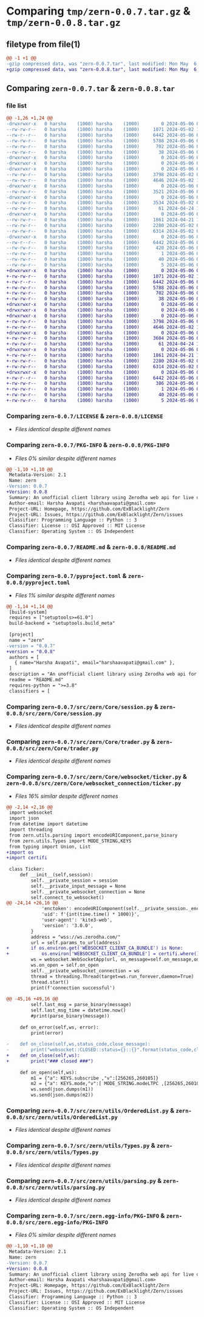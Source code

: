 # Comparing `tmp/zern-0.0.7.tar.gz` & `tmp/zern-0.0.8.tar.gz`

## filetype from file(1)

```diff
@@ -1 +1 @@
-gzip compressed data, was "zern-0.0.7.tar", last modified: Mon May  6 05:13:31 2024, max compression
+gzip compressed data, was "zern-0.0.8.tar", last modified: Mon May  6 07:58:27 2024, max compression
```

## Comparing `zern-0.0.7.tar` & `zern-0.0.8.tar`

### file list

```diff
@@ -1,26 +1,24 @@
-drwxrwxr-x   0 harsha    (1000) harsha    (1000)        0 2024-05-06 05:13:31.264776 zern-0.0.7/
--rw-rw-r--   0 harsha    (1000) harsha    (1000)     1071 2024-05-02 15:26:31.000000 zern-0.0.7/LICENSE
--rw-r--r--   0 harsha    (1000) harsha    (1000)     6442 2024-05-06 05:13:31.264776 zern-0.0.7/PKG-INFO
--rw-rw-r--   0 harsha    (1000) harsha    (1000)     5788 2024-05-06 04:59:34.000000 zern-0.0.7/README.md
--rw-rw-r--   0 harsha    (1000) harsha    (1000)      702 2024-05-06 05:13:26.000000 zern-0.0.7/pyproject.toml
--rw-rw-r--   0 harsha    (1000) harsha    (1000)       38 2024-05-06 05:13:31.264776 zern-0.0.7/setup.cfg
-drwxrwxr-x   0 harsha    (1000) harsha    (1000)        0 2024-05-06 05:13:31.260776 zern-0.0.7/src/
-drwxrwxr-x   0 harsha    (1000) harsha    (1000)        0 2024-05-06 05:13:31.264776 zern-0.0.7/src/zern/
-drwxrwxr-x   0 harsha    (1000) harsha    (1000)        0 2024-05-06 05:13:31.264776 zern-0.0.7/src/zern/Core/
--rw-rw-r--   0 harsha    (1000) harsha    (1000)     3798 2024-05-02 06:23:51.000000 zern-0.0.7/src/zern/Core/session.py
--rw-rw-r--   0 harsha    (1000) harsha    (1000)     4646 2024-05-02 19:27:04.000000 zern-0.0.7/src/zern/Core/trader.py
-drwxrwxr-x   0 harsha    (1000) harsha    (1000)        0 2024-05-06 05:13:31.264776 zern-0.0.7/src/zern/Core/websocket/
--rw-rw-r--   0 harsha    (1000) harsha    (1000)     3521 2024-05-06 05:05:18.000000 zern-0.0.7/src/zern/Core/websocket/ticker.py
-drwxrwxr-x   0 harsha    (1000) harsha    (1000)        0 2024-05-06 05:13:31.264776 zern-0.0.7/src/zern/Core/websocket_connection/
--rw-rw-r--   0 harsha    (1000) harsha    (1000)     3534 2024-05-02 07:34:58.000000 zern-0.0.7/src/zern/Core/websocket_connection/ticker.py
--rw-rw-r--   0 harsha    (1000) harsha    (1000)       61 2024-04-24 18:27:30.000000 zern-0.0.7/src/zern/__init__.py
-drwxrwxr-x   0 harsha    (1000) harsha    (1000)        0 2024-05-06 05:13:31.264776 zern-0.0.7/src/zern/utils/
--rw-rw-r--   0 harsha    (1000) harsha    (1000)     1861 2024-04-21 19:33:12.000000 zern-0.0.7/src/zern/utils/OrderedList.py
--rw-rw-r--   0 harsha    (1000) harsha    (1000)     2280 2024-05-02 05:29:49.000000 zern-0.0.7/src/zern/utils/Types.py
--rw-rw-r--   0 harsha    (1000) harsha    (1000)     6314 2024-05-02 05:36:04.000000 zern-0.0.7/src/zern/utils/parsing.py
-drwxrwxr-x   0 harsha    (1000) harsha    (1000)        0 2024-05-06 05:13:31.264776 zern-0.0.7/src/zern.egg-info/
--rw-r--r--   0 harsha    (1000) harsha    (1000)     6442 2024-05-06 05:13:31.000000 zern-0.0.7/src/zern.egg-info/PKG-INFO
--rw-rw-r--   0 harsha    (1000) harsha    (1000)      420 2024-05-06 05:13:31.000000 zern-0.0.7/src/zern.egg-info/SOURCES.txt
--rw-rw-r--   0 harsha    (1000) harsha    (1000)        1 2024-05-06 05:13:31.000000 zern-0.0.7/src/zern.egg-info/dependency_links.txt
--rw-rw-r--   0 harsha    (1000) harsha    (1000)       40 2024-05-06 05:13:31.000000 zern-0.0.7/src/zern.egg-info/requires.txt
--rw-rw-r--   0 harsha    (1000) harsha    (1000)        5 2024-05-06 05:13:31.000000 zern-0.0.7/src/zern.egg-info/top_level.txt
+drwxrwxr-x   0 harsha    (1000) harsha    (1000)        0 2024-05-06 07:58:27.600166 zern-0.0.8/
+-rw-rw-r--   0 harsha    (1000) harsha    (1000)     1071 2024-05-02 15:26:31.000000 zern-0.0.8/LICENSE
+-rw-r--r--   0 harsha    (1000) harsha    (1000)     6442 2024-05-06 07:58:27.596166 zern-0.0.8/PKG-INFO
+-rw-rw-r--   0 harsha    (1000) harsha    (1000)     5788 2024-05-06 04:59:34.000000 zern-0.0.8/README.md
+-rw-rw-r--   0 harsha    (1000) harsha    (1000)      702 2024-05-06 07:54:46.000000 zern-0.0.8/pyproject.toml
+-rw-rw-r--   0 harsha    (1000) harsha    (1000)       38 2024-05-06 07:58:27.600166 zern-0.0.8/setup.cfg
+drwxrwxr-x   0 harsha    (1000) harsha    (1000)        0 2024-05-06 07:58:27.596166 zern-0.0.8/src/
+drwxrwxr-x   0 harsha    (1000) harsha    (1000)        0 2024-05-06 07:58:27.596166 zern-0.0.8/src/zern/
+drwxrwxr-x   0 harsha    (1000) harsha    (1000)        0 2024-05-06 07:58:27.596166 zern-0.0.8/src/zern/Core/
+-rw-rw-r--   0 harsha    (1000) harsha    (1000)     3798 2024-05-06 07:56:14.000000 zern-0.0.8/src/zern/Core/session.py
+-rw-rw-r--   0 harsha    (1000) harsha    (1000)     4646 2024-05-02 19:27:04.000000 zern-0.0.8/src/zern/Core/trader.py
+drwxrwxr-x   0 harsha    (1000) harsha    (1000)        0 2024-05-06 07:58:27.596166 zern-0.0.8/src/zern/Core/websocket_connection/
+-rw-rw-r--   0 harsha    (1000) harsha    (1000)     3604 2024-05-06 07:57:44.000000 zern-0.0.8/src/zern/Core/websocket_connection/ticker.py
+-rw-rw-r--   0 harsha    (1000) harsha    (1000)       61 2024-04-24 18:27:30.000000 zern-0.0.8/src/zern/__init__.py
+drwxrwxr-x   0 harsha    (1000) harsha    (1000)        0 2024-05-06 07:58:27.596166 zern-0.0.8/src/zern/utils/
+-rw-rw-r--   0 harsha    (1000) harsha    (1000)     1861 2024-04-21 19:33:12.000000 zern-0.0.8/src/zern/utils/OrderedList.py
+-rw-rw-r--   0 harsha    (1000) harsha    (1000)     2280 2024-05-02 05:29:49.000000 zern-0.0.8/src/zern/utils/Types.py
+-rw-rw-r--   0 harsha    (1000) harsha    (1000)     6314 2024-05-02 05:36:04.000000 zern-0.0.8/src/zern/utils/parsing.py
+drwxrwxr-x   0 harsha    (1000) harsha    (1000)        0 2024-05-06 07:58:27.596166 zern-0.0.8/src/zern.egg-info/
+-rw-r--r--   0 harsha    (1000) harsha    (1000)     6442 2024-05-06 07:58:27.000000 zern-0.0.8/src/zern.egg-info/PKG-INFO
+-rw-rw-r--   0 harsha    (1000) harsha    (1000)      386 2024-05-06 07:58:27.000000 zern-0.0.8/src/zern.egg-info/SOURCES.txt
+-rw-rw-r--   0 harsha    (1000) harsha    (1000)        1 2024-05-06 07:58:27.000000 zern-0.0.8/src/zern.egg-info/dependency_links.txt
+-rw-rw-r--   0 harsha    (1000) harsha    (1000)       40 2024-05-06 07:58:27.000000 zern-0.0.8/src/zern.egg-info/requires.txt
+-rw-rw-r--   0 harsha    (1000) harsha    (1000)        5 2024-05-06 07:58:27.000000 zern-0.0.8/src/zern.egg-info/top_level.txt
```

### Comparing `zern-0.0.7/LICENSE` & `zern-0.0.8/LICENSE`

 * *Files identical despite different names*

### Comparing `zern-0.0.7/PKG-INFO` & `zern-0.0.8/PKG-INFO`

 * *Files 0% similar despite different names*

```diff
@@ -1,10 +1,10 @@
 Metadata-Version: 2.1
 Name: zern
-Version: 0.0.7
+Version: 0.0.8
 Summary: An unofficial client library using Zerodha web api for live data and historical data
 Author-email: Harsha Avapati <harshaavapati@gmail.com>
 Project-URL: Homepage, https://github.com/ExBlacklight/Zern
 Project-URL: Issues, https://github.com/ExBlacklight/Zern/issues
 Classifier: Programming Language :: Python :: 3
 Classifier: License :: OSI Approved :: MIT License
 Classifier: Operating System :: OS Independent
```

### Comparing `zern-0.0.7/README.md` & `zern-0.0.8/README.md`

 * *Files identical despite different names*

### Comparing `zern-0.0.7/pyproject.toml` & `zern-0.0.8/pyproject.toml`

 * *Files 1% similar despite different names*

```diff
@@ -1,14 +1,14 @@
 [build-system]
 requires = ["setuptools>=61.0"]
 build-backend = "setuptools.build_meta"
 
 [project]
 name = "zern"
-version = "0.0.7"
+version = "0.0.8"
 authors = [
   { name="Harsha Avapati", email="harshaavapati@gmail.com" },
 ]
 description = "An unofficial client library using Zerodha web api for live data and historical data"
 readme = "README.md"
 requires-python = ">=3.8"
 classifiers = [
```

### Comparing `zern-0.0.7/src/zern/Core/session.py` & `zern-0.0.8/src/zern/Core/session.py`

 * *Files identical despite different names*

### Comparing `zern-0.0.7/src/zern/Core/trader.py` & `zern-0.0.8/src/zern/Core/trader.py`

 * *Files identical despite different names*

### Comparing `zern-0.0.7/src/zern/Core/websocket/ticker.py` & `zern-0.0.8/src/zern/Core/websocket_connection/ticker.py`

 * *Files 16% similar despite different names*

```diff
@@ -2,14 +2,16 @@
 import websocket
 import json
 from datetime import datetime
 import threading
 from zern.utils.parsing import encodeURIComponent,parse_binary
 from zern.utils.Types import MODE_STRING,KEYS
 from typing import Union, List
+import os
+import certifi
 
 class Ticker:
     def __init__(self,session):
         self.__private_session = session
         self.__private_input_message = None
         self.__private_websocket_connection = None
         self.connect_to_websocket()
@@ -24,14 +26,16 @@
             'enctoken': encodeURIComponent(self.__private_session._enc_token),
             'uid': f'{int(time.time() * 1000)}',
             'user-agent': 'kite3-web',
             'version': '3.0.0',
         }
         address = "wss://ws.zerodha.com/"
         url = self.params_to_url(address)
+        if os.environ.get('WEBSOCKET_CLIENT_CA_BUNDLE') is None:
+            os.environ['WEBSOCKET_CLIENT_CA_BUNDLE'] = certifi.where()
         ws = websocket.WebSocketApp(url, on_message=self.on_message,on_error=self.on_error,on_close=self.on_close)
         ws.on_open = self.on_open
         self.__private_websocket_connection = ws
         thread = threading.Thread(target=ws.run_forever,daemon=True)
         thread.start()
         print(f'connection successful')
 
@@ -45,16 +49,16 @@
         self.last_msg = parse_binary(message)
         self.last_msg_time = datetime.now()
         #print(parse_binary(message))
 
     def on_error(self,ws, error):
         print(error)
 
-    def on_close(self,ws,status_code,close_message):
-        print("websocket::CLOSED::status={}::{}".format(status_code,close_message))
+    def on_close(self,ws):
+        print("### closed ###")
     
     def on_open(self,ws):
         m1 = {"a": KEYS.subscribe ,"v":[256265,260105]}
         m2 = {"a": KEYS.mode,"v":[ MODE_STRING.modeLTPC ,[256265,260105]]}
         ws.send(json.dumps(m1))
         ws.send(json.dumps(m2))
```

### Comparing `zern-0.0.7/src/zern/utils/OrderedList.py` & `zern-0.0.8/src/zern/utils/OrderedList.py`

 * *Files identical despite different names*

### Comparing `zern-0.0.7/src/zern/utils/Types.py` & `zern-0.0.8/src/zern/utils/Types.py`

 * *Files identical despite different names*

### Comparing `zern-0.0.7/src/zern/utils/parsing.py` & `zern-0.0.8/src/zern/utils/parsing.py`

 * *Files identical despite different names*

### Comparing `zern-0.0.7/src/zern.egg-info/PKG-INFO` & `zern-0.0.8/src/zern.egg-info/PKG-INFO`

 * *Files 0% similar despite different names*

```diff
@@ -1,10 +1,10 @@
 Metadata-Version: 2.1
 Name: zern
-Version: 0.0.7
+Version: 0.0.8
 Summary: An unofficial client library using Zerodha web api for live data and historical data
 Author-email: Harsha Avapati <harshaavapati@gmail.com>
 Project-URL: Homepage, https://github.com/ExBlacklight/Zern
 Project-URL: Issues, https://github.com/ExBlacklight/Zern/issues
 Classifier: Programming Language :: Python :: 3
 Classifier: License :: OSI Approved :: MIT License
 Classifier: Operating System :: OS Independent
```

